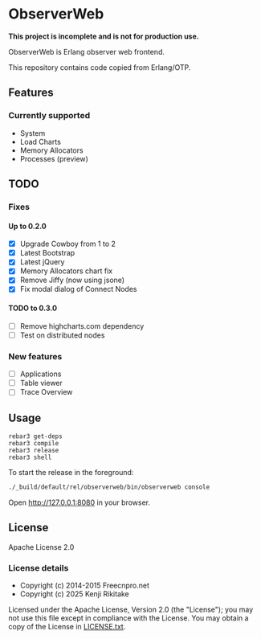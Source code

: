 # ObserverWeb

**This project is incomplete and is not for production use.** 

ObserverWeb is Erlang observer web frontend.

This repository contains code copied from Erlang/OTP.

## Features

### Currently supported

* System
* Load Charts
* Memory Allocators
* Processes (preview)

## TODO

### Fixes

#### Up to 0.2.0

- [x] Upgrade Cowboy from 1 to 2
- [x] Latest Bootstrap
- [x] Latest jQuery
- [x] Memory Allocators chart fix
- [x] Remove Jiffy (now using jsone)
- [x] Fix modal dialog of Connect Nodes

#### TODO to 0.3.0

- [ ] Remove highcharts.com dependency
- [ ] Test on distributed nodes

### New features

- [ ] Applications
- [ ] Table viewer
- [ ] Trace Overview 

## Usage

```
rebar3 get-deps
rebar3 compile
rebar3 release
rebar3 shell
````

To start the release in the foreground:

```bash
./_build/default/rel/observerweb/bin/observerweb console
```

Open http://127.0.0.1:8080 in your browser.

## License

Apache License 2.0

### License details

* Copyright (c) 2014-2015 Freecnpro.net
* Copyright (c) 2025 Kenji Rikitake

Licensed under the Apache License, Version 2.0 (the "License"); you may not use this file except in compliance with the License. You may obtain a copy of the License in [LICENSE.txt](LICENSE.txt).
